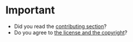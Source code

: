 # Important

* Did you read the [contributing section](https://framagit.org/dystopia-project/simple-email#contributing)?
* Do you agree to [the license and the copyright](https://framagit.org/dystopia-project/simple-email#license)?
